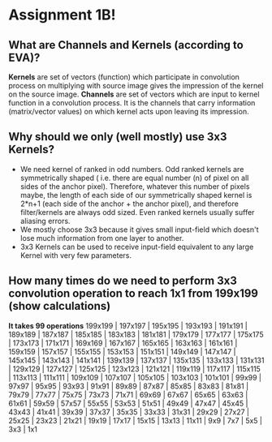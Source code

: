 ﻿# Assignment 1B!


## What are Channels and Kernels (according to EVA)?
**Kernels** are set of vectors (function) which participate in convolution process on multiplying with source image gives the impression of the kernel on the source image.
**Channels** are set of vectors which are input to kernel function in a convolution process. It is the channels that carry information (matrix/vector values) on which kernel acts upon leaving its impression.

## Why should we only (well mostly) use 3x3 Kernels?
- We need kernel of ranked in odd numbers. Odd ranked kernels are symmetrically shaped ( i.e. there are equal number (n) of pixel on all sides of the anchor pixel). Therefore, whatever this number of pixels maybe, the length of each side of our symmetrically shaped kernel is 2*n+1 (each side of the anchor + the anchor pixel), and therefore filter/kernels are always odd sized. Even ranked kernels usually suffer aliasing errors.
- We mostly choose 3x3 because it gives small input-field which doesn't lose much information from one layer to another.
- 3x3 Kernels can be used to receive input-field equivalent to any large Kernel with very few parameters.

## How many times do we need to perform 3x3 convolution operation to reach 1x1 from 199x199 (show calculations)
**It takes 99 operations**
199x199 | 197x197 | 195x195 | 193x193 | 191x191 | 189x189 | 187x187 | 185x185 | 183x183 | 181x181 | 179x179 | 177x177 | 175x175 | 173x173 | 171x171 | 169x169 | 167x167 | 165x165 | 163x163 | 161x161 | 159x159 | 157x157 | 155x155 | 153x153 | 151x151 | 149x149 | 147x147 | 145x145 | 143x143 | 141x141 | 139x139 | 137x137 | 135x135 | 133x133 | 131x131 | 129x129 | 127x127 | 125x125 | 123x123 | 121x121 | 119x119 | 117x117 | 115x115 | 113x113 | 111x111 | 109x109 | 107x107 | 105x105 | 103x103 | 101x101 | 99x99 | 97x97 | 95x95 | 93x93 | 91x91 | 89x89 | 87x87 | 85x85 | 83x83 | 81x81 | 79x79 | 77x77 | 75x75 | 73x73 | 71x71 | 69x69 | 67x67 | 65x65 | 63x63 | 61x61 | 59x59 | 57x57 | 55x55 | 53x53 | 51x51 | 49x49 | 47x47 | 45x45 | 43x43 | 41x41 | 39x39 | 37x37 | 35x35 | 33x33 | 31x31 | 29x29 | 27x27 | 25x25 | 23x23 | 21x21 | 19x19 | 17x17 | 15x15 | 13x13 | 11x11 | 9x9 | 7x7 | 5x5 | 3x3 | 1x1

